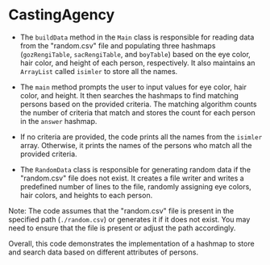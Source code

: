 ﻿# CastingAgency
- The `buildData` method in the `Main` class is responsible for reading data from the "random.csv" file and populating three hashmaps (`gozRengiTable`, `sacRengiTable`, and `boyTable`) based on the eye color, hair color, and height of each person, respectively. It also maintains an `ArrayList` called `isimler` to store all the names.

- The `main` method prompts the user to input values for eye color, hair color, and height. It then searches the hashmaps to find matching persons based on the provided criteria. The matching algorithm counts the number of criteria that match and stores the count for each person in the `answer` hashmap.

- If no criteria are provided, the code prints all the names from the `isimler` array. Otherwise, it prints the names of the persons who match all the provided criteria.

- The `RandomData` class is responsible for generating random data if the "random.csv" file does not exist. It creates a file writer and writes a predefined number of lines to the file, randomly assigning eye colors, hair colors, and heights to each person.

Note: The code assumes that the "random.csv" file is present in the specified path (`./random.csv`) or generates it if it does not exist. You may need to ensure that the file is present or adjust the path accordingly.

Overall, this code demonstrates the implementation of a hashmap to store and search data based on different attributes of persons.
